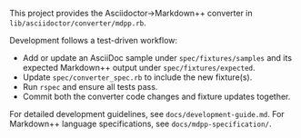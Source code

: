 
This project provides the Asciidoctor→Markdown++ converter in `lib/asciidoctor/converter/mdpp.rb`.

Development follows a test-driven workflow:
  - Add or update an AsciiDoc sample under `spec/fixtures/samples` and its expected Markdown++ output under `spec/fixtures/expected`.
  - Update `spec/converter_spec.rb` to include the new fixture(s).
  - Run `rspec` and ensure all tests pass.
  - Commit both the converter code changes and fixture updates together.

For detailed development guidelines, see `docs/development-guide.md`.
For Markdown++ language specifications, see `docs/mdpp-specification/`.
